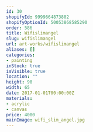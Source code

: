 ```yaml
---
id: 30
shopifyId: 9999664873802
shopifyOptionId: 50053868585290
order: 586
title: Wifislimangel
slug: wifislimangel
url: art-works/wifislimangel
aliases: []
categories:
- painting
inStock: true
isVisible: true
location: ""
height: 90
width: 65
date: 2017-01-01T00:00:00Z
materials:
- acrylic
- canvas
price: 4000
mainImage: wifi_slim_angel.jpg
---
```

